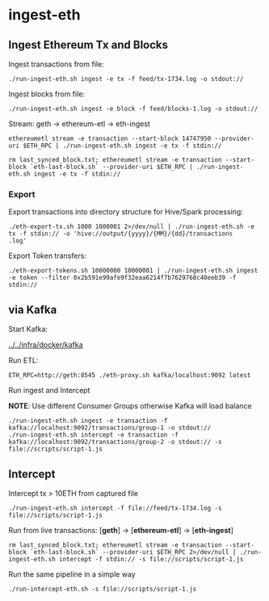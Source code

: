 # ingest-eth

## Ingest Ethereum Tx and Blocks

Ingest transactions from file:
```
./run-ingest-eth.sh ingest -e tx -f feed/tx-1734.log -o stdout://
```

Ingest blocks from file:
```
./run-ingest-eth.sh ingest -e block -f feed/blocks-1.log -o stdout://
```

Stream: geth -> ethereum-etl -> eth-ingest

```
ethereumetl stream -e transaction --start-block 14747950 --provider-uri $ETH_RPC | ./run-ingest-eth.sh ingest -e tx -f stdin://
```

```
rm last_synced_block.txt; ethereumetl stream -e transaction --start-block `eth-last-block.sh` --provider-uri $ETH_RPC | ./run-ingest-eth.sh ingest -e tx -f stdin://
```

### Export

Export transactions into directory structure for Hive/Spark processing:

```
./eth-export-tx.sh 1000 1000001 2>/dev/null | ./run-ingest-eth.sh -e tx -f stdin:// -o 'hive://output/{yyyy}/{MM}/{dd}/transactions
.log'
```

Export Token transfers:

```
./eth-export-tokens.sh 10000000 10000001 | ./run-ingest-eth.sh ingest -e token --filter 0x2b591e99afe9f32eaa6214f7b7629768c40eeb39 -f stdin://
```

## via Kafka

Start Kafka:

[../../infra/docker/kafka](../../infra/docker/kafka)

Run ETL:
```
ETH_RPC=http://geth:8545 ./eth-proxy.sh kafka/localhost:9092 latest
```

Run ingest and Intercept 

__NOTE__: Use different Consumer Groups otherwise Kafka will load balance

```
./run-ingest-eth.sh ingest -e transaction -f kafka://localhost:9092/transactions/group-1 -o stdout://
./run-ingest-eth.sh intercept -e transaction -f kafka://localhost:9092/transactions/group-2 -o stdout:// -s file://scripts/script-1.js
```


## Intercept

Intercept tx > 10ETH from captured file
```
./run-ingest-eth.sh intercept -f file://feed/tx-1734.log -s file://scripts/script-1.js
```

Run from live transactions: [__geth__] -> [__ethereum-etl__] -> [__eth-ingest__]
```
rm last_synced_block.txt; ethereumetl stream -e transaction --start-block `eth-last-block.sh` --provider-uri $ETH_RPC 2>/dev/null | ./run-ingest-eth.sh intercept -f stdin:// -s file://scripts/script-1.js
```

Run the same pipeline in a simple way

```
./run-intercept-eth.sh -s file://scripts/script-1.js
```

